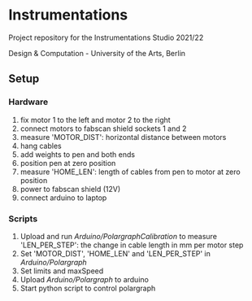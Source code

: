 # Instrumentations

Project repository for the Instrumentations Studio 2021/22 

Design & Computation - University of the Arts, Berlin

## Setup

### Hardware
1. fix motor 1 to the left and motor 2 to the right
2. connect motors to fabscan shield sockets 1 and 2
3. measure 'MOTOR_DIST': horizontal distance between motors
4. hang cables
5. add weights to pen and both ends
6. position pen at zero position
7. measure 'HOME_LEN': length of cables from pen to motor at zero position 
1. power to fabscan shield (12V)
2. connect arduino to laptop

### Scripts

1. Upload and run *Arduino/PolargraphCalibration* to measure 'LEN_PER_STEP': the change in cable length in mm per motor step
2. Set 'MOTOR_DIST', 'HOME_LEN' and 'LEN_PER_STEP' in *Arduino/Polargraph*
3. Set limits and maxSpeed
4. Upload *Arduino/Polargraph* to arduino
5. Start python script to control polargraph
